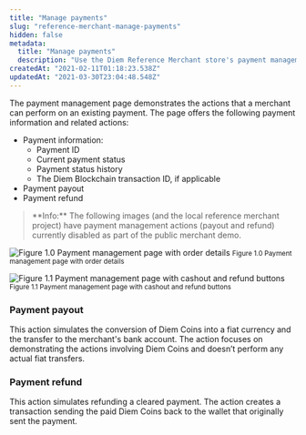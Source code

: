 ```yaml
---
title: "Manage payments"
slug: "reference-merchant-manage-payments"
hidden: false
metadata: 
  title: "Manage payments"
  description: "Use the Diem Reference Merchant store's payment management page to simulate sending refunds and payouts to your bank account."
createdAt: "2021-02-11T01:18:23.538Z"
updatedAt: "2021-03-30T23:04:48.548Z"
---
```

The payment management page demonstrates the actions that a merchant can perform on an existing payment. The page offers the following payment information and related actions:


* Payment information:
  * Payment ID
  * Current payment status
  * Payment status history
  * The Diem Blockchain transaction ID, if applicable
* Payment payout
* Payment refund

<blockquote className="block_note block_note_info">
 **Info:** The following images (and the local reference merchant project) have payment management actions (payout and refund) currently disabled as part of the public merchant demo. 
</blockquote>

![Figure 1.0 Payment management page with order details](https://files.readme.io/9c65c8e-merchant-payment-mgmt1.svg)
<small className="figure">Figure 1.0 Payment management page with order details</small>


![Figure 1.1 Payment management page with cashout and refund buttons](https://files.readme.io/698831d-merchant-payment-mgmt2.svg)
<small className="figure">Figure 1.1 Payment management page with cashout and refund buttons</small>

### Payment payout
This action simulates the conversion of Diem Coins into a fiat currency and the transfer to the merchant's bank account. The action focuses on demonstrating the actions involving Diem Coins and doesn’t perform any actual fiat transfers.

### Payment refund
This action simulates refunding a cleared payment. The action creates a transaction sending the paid Diem Coins back to the wallet that originally sent the payment.